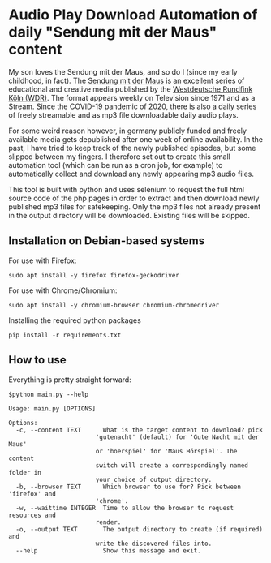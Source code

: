 # Audio Play Download Automation of daily "Sendung mit der Maus" content
My son loves the Sendung mit der Maus, and so do I (since my early childhood, in fact).
The [Sendung mit der Maus](https://www.wdrmaus.de/) is an excellent series of educational and creative media published by the [Westdeutsche Rundfink Köln (WDR)](https://www.wdr.de).
The format appears weekly on Television since 1971 and as a Stream.
Since the COVID-19 pandemic of 2020, there is also a daily series of freely streamable and as mp3 file downloadable daily audio plays.

For some weird reason however, in germany publicly funded and freely available media gets depublished after one week of online availability. In the past, I have tried to keep track of the newly published episodes, but some slipped between my fingers. I therefore set out to create this small automation tool (which can be run as a cron job, for example) to automatically collect and download any newly appearing mp3 audio files.

This tool is built with python and uses selenium to request the full html source code of the php pages in order to extract and then download newly published mp3 files for safekeeping. Only the mp3 files not already present in the output directory will be downloaded. Existing files will be skipped.

## Installation on Debian-based systems
For use with Firefox:
  ```
  sudo apt install -y firefox firefox-geckodriver
  ```

For use with Chrome/Chromium:
  ```
  sudo apt install -y chromium-browser chromium-chromedriver
  ```

Installing the required python packages
  ```
  pip install -r requirements.txt
  ```

## How to use
Everything is pretty straight forward:
  ```
  $python main.py --help

  Usage: main.py [OPTIONS]

  Options:
    -c, --content TEXT      What is the target content to download? pick
                          'gutenacht' (default) for 'Gute Nacht mit der Maus'
                          or 'hoerspiel' for 'Maus Hörspiel'. The content
                          switch will create a correspondingly named folder in
                          your choice of output directory.
    -b, --browser TEXT      Which browser to use for? Pick between 'firefox' and
                          'chrome'.
    -w, --waittime INTEGER  Time to allow the browser to request resources and
                          render.
    -o, --output TEXT       The output directory to create (if required) and
                          write the discovered files into.
    --help                  Show this message and exit.
  ```


